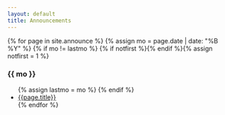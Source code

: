 ```yaml
---
layout: default
title: Announcements
---
```

{% for page in site.announce %}
{% assign mo = page.date | date: "%B %Y" %}
{% if mo != lastmo %}
{% if notfirst %}</ul>{% endif %}{% assign notfirst = 1 %}
<h3>{{ mo }}</h3>
<ul>
{% assign lastmo = mo %}
{% endif %}
<li><a href="{{page.url}}">{{page.title}}</a></li>
{% endfor %}
</ul>
